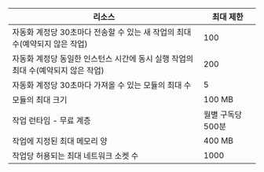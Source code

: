 | 리소스 | 최대 제한 |
| --- | --- |
| 자동화 계정당 30초마다 전송할 수 있는 새 작업의 최대 수(예약되지 않은 작업) |100 |
| 자동화 계정당 동일한 인스턴스 시간에 동시 실행 작업의 최대 수(예약되지 않은 작업) |200 |
| 자동화 계정당 30초마다 가져올 수 있는 모듈의 최대 수 |5 |
| 모듈의 최대 크기 |100 MB |
| 작업 런타임 - 무료 계층 |월별 구독당 500분 |
| 작업에 지정된 최대 메모리 양 |400 MB |
| 작업당 허용되는 최대 네트워크 소켓 수 |1000 |



<!--HONumber=Nov16_HO3-->


